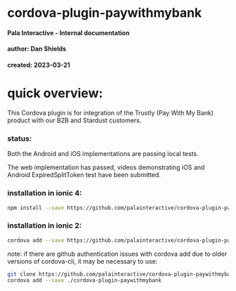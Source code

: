 # cordova-plugin-paywithmybank
#### Pala Interactive - Internal documentation
#### author: Dan Shields
#### created: 2023-03-21

# quick overview:

This Cordova plugin is for integration of the Trustly (Pay With My Bank) product with our B2B and Stardust customers.

### status:

Both the Android and iOS implementations are passing local tests.

The web implementation has passed, videos demonstrating iOS and Android ExpiredSplitToken test have been submitted.

### installation in ionic 4:

```bash
npm install --save https://github.com/palainteractive/cordova-plugin-paywithmybank
```

### installation in ionic 2:

```bash
cordova add --save https://github.com/palainteractive/cordova-plugin-paywithmybank
```

note: if there are github authentication issues with cordova add due to older versions of cordova-cli, it may be necessary to use:

```bash
git clone https://github.com/palainteractive/cordova-plugin-paywithmybank
cordova add --save ./cordova-plugin-paywithmybank
```
